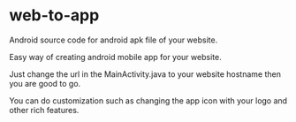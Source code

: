 # web-to-app

Android source code for android apk file of your website.

Easy way of creating android mobile app for your website.

Just change the url in the  MainActivity.java to your website hostname  then you  are  good to go. 

You can do customization such  as changing the app icon with your logo and other rich features.
